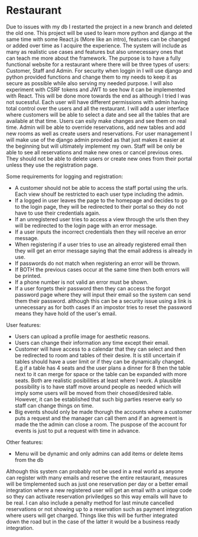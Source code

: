 # Restaurant
Due to issues with my db I restarted the project in a new branch and deleted the old one. 
This project will be used to learn more python and django at the same time with some React.js (More like an intro), features can be changed or added over time as I acquire the experience. The system will include as many as realistic use cases and features but also unnecessary ones that can teach me more about the framework. 
The purpose is to have a fully functional website for a restaurant where there will be three types of users: Customer, Staff and Admin. 
For security when loggin in I will use django and python provided functions and change them to my needs to keep it as secure as possible while also serving my needed purpose. 
I will also experiment with CSRF tokens and JWT to see how it can be implemented with React. This will be done more towards the end as although I tried I was not sucessful.
Each user will have different permissions with admin having total control over the users and all the restaurant.
I will add a user interface where customers will be able to select a date and see all the tables that are available at that time. 
Users can esily make changes and see them on real time.
Admin will be able to override reservations, add new tables and add new rooms as well as create users and reservations. For user management 
I will make use of the django admin provided as that just makes it easier at the beginning but will ultimately implement my own.
Staff will be only be able to see all reservations and make new ones or cancel previous ones. They should not be able to delete users or create new
ones from their portal unless they use the registration page.

Some requirements for logging and registration:
  - A customer should not be able to access the staff portal using the urls. Each view shoulf be restricted to each user type including the admin.
  - If a logged in user leaves the page to the homepage and decides to go to the login page, they will be redirected to their portal 
    so they do not have to use their credentials again.
  - If an unregistered user tries to access a view through the urls then they will be redirected to the login page with an error message.
  - If a user inputs the incorrect credentials then they will receive an error message.
  - When registering if a user tries to use an already registered email then they will get an error message saying that the email address is already in use.
  - If passwords do not match when registering an error will be thrown.
  - If BOTH the previous cases occur at the same time then both errors will be printed.
  - If a phone number is not valid an error must be shown.
  - If a user forgets their password then they can access the forgot password page where they will input their email so the system can send them their password.
    although this can be a security issue using a link is unnecessary as for both cases if an impostor tries to reset the password means they have hold of the
    user's email.

User features:
  - Users can upload a profile image for aesthetic reasons.
  - Users can change their information any time except their email.
  - Customer will have access to a calendar that they can select and then be redirected to room and tables of their desire. It is still uncertain 
    if tables should have a user limit or if they can be dynamically changed. E.g if a table has 4 seats and the user plans a dinner for 8 then the table next to 
    it can merge for space or the table can be expanded with more seats. Both are realistic posibilities at least where I work. A plausible possibility is to have staff move around people 
    as needed which will imply some users will be moved from their chosed/desired table. However, it can be established that such big parties reserve early so staff can change things on time. 
  - Big events should only be made thorugh the accounts where a customer puts a request and the manager can call them and if an agreement is made the the admin can     close a room. The puspose of the account for events is just to put a request with time in advance.

Other features:
  - Menu will be dynamic and only admins can add items or delete items from the db
 
Although this system can probably not be used in a real world as anyone can register with many emails and reserve the entire restaurant, measures will be timplemented such as just one reservation per day or a better email integration where a new registered user will get an email with a unique code so they can activate reservation priviledges so this way emails will have to be real. I can also include a penalty method for last minute cancelled reservations or not showing up to a reservation such as payment integration where users will get charged. Things like this will be further integrated down the road but in the case of the latter it would be a business ready integration. 
